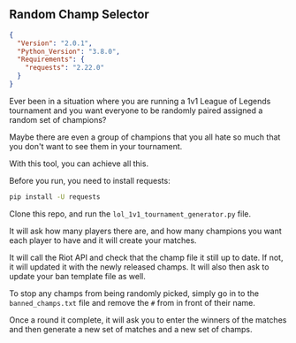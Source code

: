 ## Random Champ Selector

```json
{
  "Version": "2.0.1",
  "Python_Version": "3.8.0",
  "Requirements": {
    "requests": "2.22.0"
  }
}
```

Ever been in a situation where you are running a 1v1 League of Legends tournament and you want everyone to be randomly paired assigned a random set of champions?

Maybe there are even a group of champions that you all hate so much that you don't want to see them in your tournament.


With this tool, you can achieve all this.

Before you run, you need to install requests:
```bash
pip install -U requests
```

Clone this repo, and run the `lol_1v1_tournament_generator.py` file.

It will ask how many players there are, and how many champions you want each player to have and it will create your matches.

It will call the Riot API and check that the champ file it still up to date. If not, it will updated it with the newly released champs.
It will also then ask to update your ban template file as well.

To stop any champs from being randomly picked, simply go in to the `banned_champs.txt` file and remove the `#` from in front of their name.

Once a round it complete, it will ask you to enter the winners of the matches and then generate a new set of matches and a new set of champs.